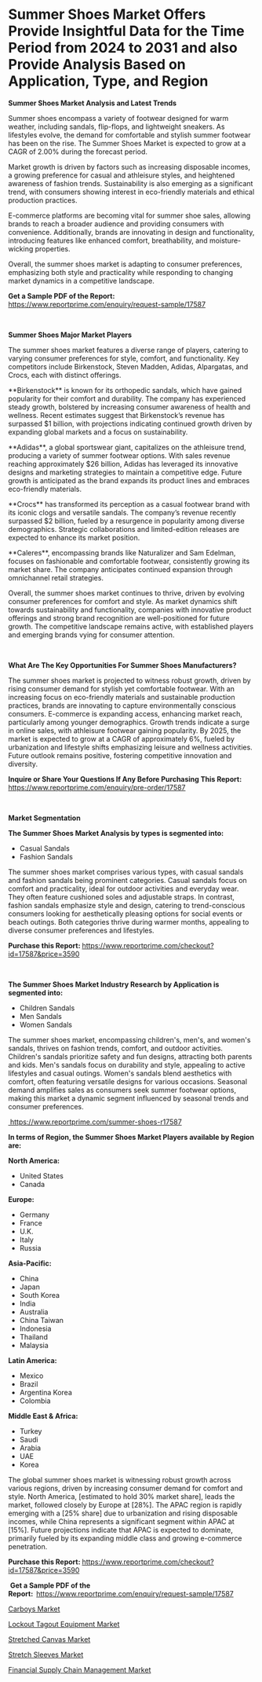 <p><h1>Summer Shoes Market Offers Provide Insightful Data for the Time Period from 2024 to 2031 and also Provide Analysis Based on Application, Type, and Region</h1></p><p><strong>Summer Shoes Market Analysis and Latest Trends</strong></p>
<p><p>Summer shoes encompass a variety of footwear designed for warm weather, including sandals, flip-flops, and lightweight sneakers. As lifestyles evolve, the demand for comfortable and stylish summer footwear has been on the rise. The Summer Shoes Market is expected to grow at a CAGR of 2.00% during the forecast period. </p><p>Market growth is driven by factors such as increasing disposable incomes, a growing preference for casual and athleisure styles, and heightened awareness of fashion trends. Sustainability is also emerging as a significant trend, with consumers showing interest in eco-friendly materials and ethical production practices. </p><p>E-commerce platforms are becoming vital for summer shoe sales, allowing brands to reach a broader audience and providing consumers with convenience. Additionally, brands are innovating in design and functionality, introducing features like enhanced comfort, breathability, and moisture-wicking properties. </p><p>Overall, the summer shoes market is adapting to consumer preferences, emphasizing both style and practicality while responding to changing market dynamics in a competitive landscape.</p></p>
<p><strong>Get a Sample PDF of the Report:&nbsp;</strong> <a href="https://www.reportprime.com/enquiry/request-sample/17587?utm_campaign=34&utm_medium=2&utm_source=Github&utm_content=ia&utm_term=19112024&utm_id=summer-shoes">https://www.reportprime.com/enquiry/request-sample/17587</a></p>
<p>&nbsp;</p>
<p><strong>Summer Shoes Major Market Players</strong></p>
<p><p>The summer shoes market features a diverse range of players, catering to varying consumer preferences for style, comfort, and functionality. Key competitors include Birkenstock, Steven Madden, Adidas, Alpargatas, and Crocs, each with distinct offerings.</p><p>**Birkenstock** is known for its orthopedic sandals, which have gained popularity for their comfort and durability. The company has experienced steady growth, bolstered by increasing consumer awareness of health and wellness. Recent estimates suggest that Birkenstock’s revenue has surpassed $1 billion, with projections indicating continued growth driven by expanding global markets and a focus on sustainability.</p><p>**Adidas**, a global sportswear giant, capitalizes on the athleisure trend, producing a variety of summer footwear options. With sales revenue reaching approximately $26 billion, Adidas has leveraged its innovative designs and marketing strategies to maintain a competitive edge. Future growth is anticipated as the brand expands its product lines and embraces eco-friendly materials.</p><p>**Crocs** has transformed its perception as a casual footwear brand with its iconic clogs and versatile sandals. The company’s revenue recently surpassed $2 billion, fueled by a resurgence in popularity among diverse demographics. Strategic collaborations and limited-edition releases are expected to enhance its market position.</p><p>**Caleres**, encompassing brands like Naturalizer and Sam Edelman, focuses on fashionable and comfortable footwear, consistently growing its market share. The company anticipates continued expansion through omnichannel retail strategies.</p><p>Overall, the summer shoes market continues to thrive, driven by evolving consumer preferences for comfort and style. As market dynamics shift towards sustainability and functionality, companies with innovative product offerings and strong brand recognition are well-positioned for future growth. The competitive landscape remains active, with established players and emerging brands vying for consumer attention.</p></p>
<p>&nbsp;</p>
<p><strong>What Are The Key Opportunities For Summer Shoes Manufacturers?</strong></p>
<p><p>The summer shoes market is projected to witness robust growth, driven by rising consumer demand for stylish yet comfortable footwear. With an increasing focus on eco-friendly materials and sustainable production practices, brands are innovating to capture environmentally conscious consumers. E-commerce is expanding access, enhancing market reach, particularly among younger demographics. Growth trends indicate a surge in online sales, with athleisure footwear gaining popularity. By 2025, the market is expected to grow at a CAGR of approximately 6%, fueled by urbanization and lifestyle shifts emphasizing leisure and wellness activities. Future outlook remains positive, fostering competitive innovation and diversity.</p></p>
<p><strong>Inquire or Share Your Questions If Any Before Purchasing This Report:</strong> <a href="https://www.reportprime.com/enquiry/pre-order/17587?utm_campaign=34&utm_medium=2&utm_source=Github&utm_content=ia&utm_term=19112024&utm_id=summer-shoes">https://www.reportprime.com/enquiry/pre-order/17587</a></p>
<p>&nbsp;</p>
<p><strong>Market Segmentation</strong></p>
<p><strong>The Summer Shoes Market Analysis by types is segmented into:</strong></p>
<p><ul><li>Casual Sandals</li><li>Fashion Sandals</li></ul></p>
<p><p>The summer shoes market comprises various types, with casual sandals and fashion sandals being prominent categories. Casual sandals focus on comfort and practicality, ideal for outdoor activities and everyday wear. They often feature cushioned soles and adjustable straps. In contrast, fashion sandals emphasize style and design, catering to trend-conscious consumers looking for aesthetically pleasing options for social events or beach outings. Both categories thrive during warmer months, appealing to diverse consumer preferences and lifestyles.</p></p>
<p><strong>Purchase this Report:&nbsp;</strong><a href="https://www.reportprime.com/checkout?id=17587&price=3590&utm_campaign=34&utm_medium=2&utm_source=Github&utm_content=ia&utm_term=19112024&utm_id=summer-shoes">https://www.reportprime.com/checkout?id=17587&price=3590</a></p>
<p>&nbsp;</p>
<p><strong>The Summer Shoes Market Industry Research by Application is segmented into:</strong></p>
<p><ul><li>Children Sandals</li><li>Men Sandals</li><li>Women Sandals</li></ul></p>
<p><p>The summer shoes market, encompassing children's, men's, and women's sandals, thrives on fashion trends, comfort, and outdoor activities. Children's sandals prioritize safety and fun designs, attracting both parents and kids. Men's sandals focus on durability and style, appealing to active lifestyles and casual outings. Women's sandals blend aesthetics with comfort, often featuring versatile designs for various occasions. Seasonal demand amplifies sales as consumers seek summer footwear options, making this market a dynamic segment influenced by seasonal trends and consumer preferences.</p></p>
<p><a href="https://www.reportprime.com/summer-shoes-r17587?utm_campaign=34&utm_medium=2&utm_source=Github&utm_content=ia&utm_term=19112024&utm_id=summer-shoes">&nbsp;https://www.reportprime.com/summer-shoes-r17587</a></p>
<p><strong>In terms of Region, the Summer Shoes Market Players available by Region are:</strong></p>
<p>
    <p> <strong> North America: </strong>
        <ul>
            <li>United States</li>
            <li>Canada</li>
        </ul>
        </p> 
    <p> <strong> Europe: </strong>
        <ul>
            <li>Germany</li>
            <li>France</li>
            <li>U.K.</li>
            <li>Italy</li>
            <li>Russia</li>
        </ul>
        </p> 
    <p> <strong> Asia-Pacific: </strong>
        <ul>
            <li>China</li>
            <li>Japan</li>
            <li>South Korea</li>
            <li>India</li>
            <li>Australia</li>
            <li>China Taiwan</li>
            <li>Indonesia</li>
            <li>Thailand</li>
            <li>Malaysia</li>
        </ul>
        </p> 
    <p> <strong> Latin America: </strong>
        <ul>
            <li>Mexico</li>
            <li>Brazil</li>
            <li>Argentina Korea</li>
            <li>Colombia</li>
        </ul>
        </p> 
    <p> <strong> Middle East & Africa: </strong>
        <ul>
            <li>Turkey</li>
            <li>Saudi</li>
            <li>Arabia</li>
            <li>UAE</li>
            <li>Korea</li>
        </ul>
    </p>
    </p>
<p><p>The global summer shoes market is witnessing robust growth across various regions, driven by increasing consumer demand for comfort and style. North America, [estimated to hold 30% market share], leads the market, followed closely by Europe at [28%]. The APAC region is rapidly emerging with a [25% share] due to urbanization and rising disposable incomes, while China represents a significant segment within APAC at [15%]. Future projections indicate that APAC is expected to dominate, primarily fueled by its expanding middle class and growing e-commerce penetration.</p></p>
<p><strong>Purchase this Report: </strong><a href="https://www.reportprime.com/checkout?id=17587&price=3590&utm_campaign=34&utm_medium=2&utm_source=Github&utm_content=ia&utm_term=19112024&utm_id=summer-shoes">https://www.reportprime.com/checkout?id=17587&price=3590</a></p>
<p>&nbsp;<strong>Get a Sample PDF of the Report:&nbsp;&nbsp;</strong><a href="https://www.reportprime.com/enquiry/request-sample/17587?utm_campaign=34&utm_medium=2&utm_source=Github&utm_content=ia&utm_term=19112024&utm_id=summer-shoes">https://www.reportprime.com/enquiry/request-sample/17587</a></p>
<p><strong></strong></p>
<p><p><a href="https://issuu.com/reportprime-2/docs/carboys-market-size-2030.pptx_9ac6d985165ff4?utm_campaign=34&utm_medium=2&utm_source=Github&utm_content=ia&utm_term=19112024&utm_id=summer-shoes">Carboys Market</a></p><p><a href="https://www.linkedin.com/pulse/lockout-tagout-equipment-market-segmentation-applications-zaooe?utm_campaign=34&utm_medium=2&utm_source=Github&utm_content=ia&utm_term=19112024&utm_id=summer-shoes">Lockout Tagout Equipment Market</a></p><p><a href="https://github.com/ryanbell8967/Market-Research-Report-List-1/blob/main/stretched-canvas-market.md?utm_campaign=34&utm_medium=2&utm_source=Github&utm_content=ia&utm_term=19112024&utm_id=summer-shoes">Stretched Canvas Market</a></p><p><a href="https://github.com/yoshih12/Market-Research-Report-List-4/blob/main/stretch-sleeves-market.md?utm_campaign=34&utm_medium=2&utm_source=Github&utm_content=ia&utm_term=19112024&utm_id=summer-shoes">Stretch Sleeves Market</a></p><p><a href="https://issuu.com/reportprime-2/docs/financial-supply-chain-management-m_b6273073949f4f?utm_campaign=34&utm_medium=2&utm_source=Github&utm_content=ia&utm_term=19112024&utm_id=summer-shoes">Financial Supply Chain Management Market</a></p></p>